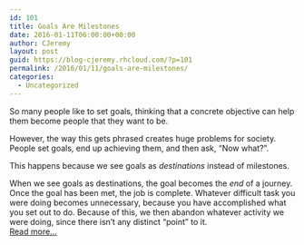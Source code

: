 ```yaml
---
id: 101
title: Goals Are Milestones
date: 2016-01-11T06:00:00+00:00
author: CJeremy
layout: post
guid: https://blog-cjeremy.rhcloud.com/?p=101
permalink: /2016/01/11/goals-are-milestones/
categories:
  - Uncategorized
---
```

So many people like to set goals, thinking that a concrete objective can help them become people that they want to be.

However, the way this gets phrased creates huge problems for society. People set goals, end up achieving them, and then ask, &#8220;Now what?&#8221;.

This happens because we see goals as _destinations_ instead of milestones.

When we see goals as destinations, the goal becomes the _end_ of a journey. Once the goal has been met, the job is complete. Whatever difficult task you were doing becomes unnecessary, because you have accomplished what you set out to do. Because of this, we then abandon whatever activity we were doing, since there isn&#8217;t any distinct &#8220;point&#8221; to it. <span class="post-teaser-more">&nbsp;<br /><a href="http://blog-cjeremy.rhcloud.com/2016/01/11/goals-are-milestones/" title="Permanent Link: Goals Are Milestones" rel="bookmark">Read more...</br></span></p>